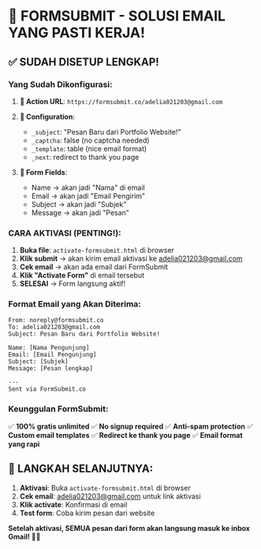 # 🎯 FORMSUBMIT - SOLUSI EMAIL YANG PASTI KERJA!

## ✅ SUDAH DISETUP LENGKAP!

### **Yang Sudah Dikonfigurasi:**

1. **📧 Action URL**: `https://formsubmit.co/adelia021203@gmail.com`
2. **🔧 Configuration**:
   - `_subject`: "Pesan Baru dari Portfolio Website!"
   - `_captcha`: false (no captcha needed)
   - `_template`: table (nice email format)
   - `_next`: redirect to thank you page

3. **📝 Form Fields**:
   - Name → akan jadi "Nama" di email
   - Email → akan jadi "Email Pengirim" 
   - Subject → akan jadi "Subjek"
   - Message → akan jadi "Pesan"

### **CARA AKTIVASI (PENTING!):**

1. **Buka file**: `activate-formsubmit.html` di browser
2. **Klik submit** → akan kirim email aktivasi ke adelia021203@gmail.com
3. **Cek email** → akan ada email dari FormSubmit
4. **Klik "Activate Form"** di email tersebut
5. **SELESAI** → Form langsung aktif!

### **Format Email yang Akan Diterima:**

```
From: noreply@formsubmit.co
To: adelia021203@gmail.com
Subject: Pesan Baru dari Portfolio Website!

Name: [Nama Pengunjung]
Email: [Email Pengunjung]
Subject: [Subjek]
Message: [Pesan lengkap]

---
Sent via FormSubmit.co
```

### **Keunggulan FormSubmit:**

✅ **100% gratis unlimited**
✅ **No signup required**
✅ **Anti-spam protection**
✅ **Custom email templates**
✅ **Redirect ke thank you page**
✅ **Email format yang rapi**

## 🚀 **LANGKAH SELANJUTNYA:**

1. **Aktivasi**: Buka `activate-formsubmit.html` di browser
2. **Cek email**: adelia021203@gmail.com untuk link aktivasi
3. **Klik activate**: Konfirmasi di email
4. **Test form**: Coba kirim pesan dari website

**Setelah aktivasi, SEMUA pesan dari form akan langsung masuk ke inbox Gmail! 📧✨**
